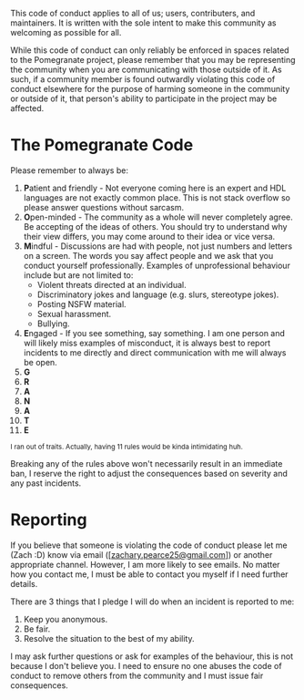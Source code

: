 This code of conduct applies to all of us; users, contributers, and maintainers. It is written with the sole intent to make this community as welcoming as possible for all.

While this code of conduct can only reliably be enforced in spaces related to the Pomegranate project, please remember that you may be representing the community when you are communicating with those outside of it. As such, if a community member is found outwardly violating this code of conduct elsewhere for the purpose of harming someone in the community or outside of it, that person's ability to participate in the project may be affected.

# The Pomegranate Code
Please remember to always be:
1. **P**atient and friendly - Not everyone coming here is an expert and HDL languages are not exactly common place. This is not stack overflow so please answer questions without sarcasm.
2. **O**pen-minded - The community as a whole will never completely agree. Be accepting of the ideas of others. You should try to understand why their view differs, you may come around to their idea or vice versa.
3. **M**indful - Discussions are had with people, not just numbers and letters on a screen. The words you say affect people and we ask that you conduct yourself professionally. Examples of unprofessional behaviour include but are not limited to:
    - Violent threats directed at an individual.
    - Discriminatory jokes and language (e.g. slurs, stereotype jokes).
    - Posting NSFW material.
    - Sexual harassment.
    - Bullying.
4. **E**ngaged - If you see something, say something. I am one person and will likely miss examples of misconduct, it is always best to report incidents to me directly and direct communication with me will always be open.
5. **G**
6. **R**
7. **A**
8. **N**
9. **A**
10. **T**
11. **E**

<sub>I ran out of traits. Actually, having 11 rules would be kinda intimidating huh.</sub>

Breaking any of the rules above won't necessarily result in an immediate ban, I reserve the right to adjust the consequences based on severity and any past incidents.

# Reporting
If you believe that someone is violating the code of conduct please let me (Zach :D) know via email ([zachary.pearce25@gmail.com]) or another appropriate channel. However, I am more likely to see emails. No matter how you contact me, I must be able to contact you myself if I need further details.

There are 3 things that I pledge I will do when an incident is reported to me:
1. Keep you anonymous.
2. Be fair.
3. Resolve the situation to the best of my ability.

I may ask further questions or ask for examples of the behaviour, this is not because I don't believe you. I need to ensure no one abuses the code of conduct to remove others from the community and I must issue fair consequences.